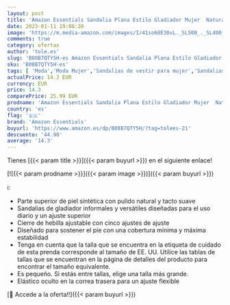```yaml
---
layout: post
title: 'Amazon Essentials Sandalia Plana Estilo Gladiador Mujer  Natural  43 EU'
date: 2023-01-11 19:08:20
image: 'https://m.media-amazon.com/images/I/41so68E30vL._SL500_._SL400_.jpg'
comments: true
category: ofertas
author: 'tole.es'
slug: 'B08B7QTY5H-es Amazon Essentials Sandalia Plana Estilo Gladiador Mujer...'
sku: 'B08B7QTY5H-es'
tags: [ 'Moda','Moda Mujer','Sandalias de vestir para mujer','Sandalias y palas de mujer','Zapatos para mujer','amazon essentials','sandalia','🇪🇸', ]
actualPrice: 14.3 EUR
currency: EUR
price: 14.3
comparePrice: 25.99 EUR
prodname: 'Amazon Essentials Sandalia Plana Estilo Gladiador Mujer  Natural  43 EU'
country: 'es'
flag: '🇪🇸'
brand: 'Amazon Essentials'
buyurl: 'https://www.amazon.es/dp/B08B7QTY5H/?tag=tolees-21'
descuento: '44.98'
average: '14.3'
---
```


Tienes [{{< param title >}}]({{< param buyurl >}}) en el siguiente enlace!

[![{{< param prodname >}}]({{< param image >}})]({{< param buyurl >}})

ℹ️:

- Parte superior de piel sintética con pulido natural y tacto suave
- Sandalias de gladiador informales y versátiles diseñadas para el uso diario y un ajuste superior
- Cierre de hebilla ajustable con cinco ajustes de ajuste
- Diseñado para sostener el pie con una cobertura mínima y máxima estabilidad
- Tenga en cuenta que la talla que se encuentra en la etiqueta de cuidado de esta prenda corresponde al tamaño de EE. UU. Utilice las tablas de tallas que se encuentran en la página de detalles del producto para encontrar el tamaño equivalente.
- Es pequeño. Si estás entre tallas, elige una talla más grande.
- Elástico oculto en la correa trasera para un ajuste flexible

[🛒 Accede a la oferta!!]({{< param buyurl >}})
